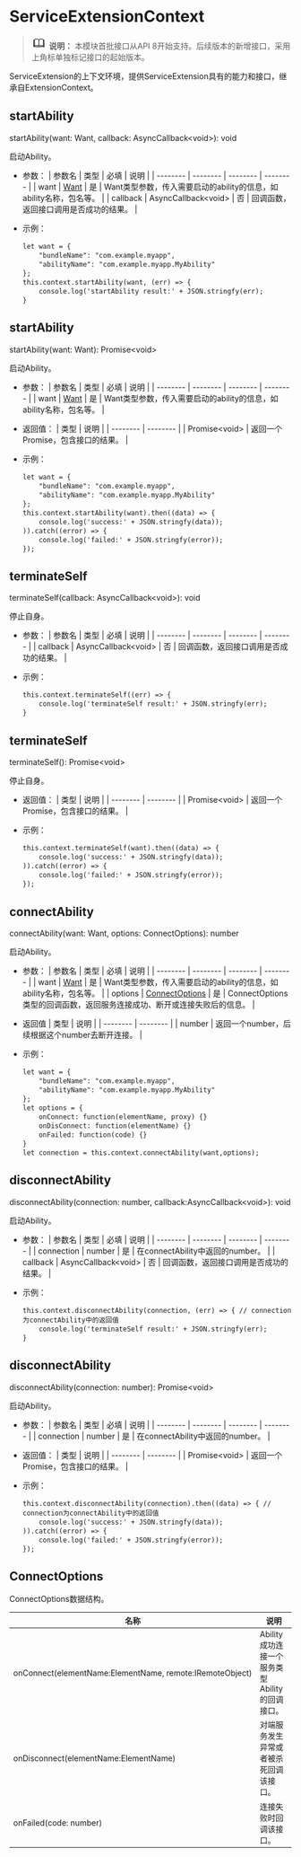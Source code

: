 # ServiceExtensionContext

> ![icon-note.gif](public_sys-resources/icon-note.gif) **说明：**
> 本模块首批接口从API 8开始支持。后续版本的新增接口，采用上角标单独标记接口的起始版本。


ServiceExtension的上下文环境，提供ServiceExtension具有的能力和接口，继承自ExtensionContext。

## startAbility

startAbility(want: Want, callback: AsyncCallback&lt;void&gt;): void


启动Ability。


- 参数：
  | 参数名 | 类型 | 必填 | 说明 |
  | -------- | -------- | -------- | -------- |
  | want | [Want](js-apis-featureAbility.md#Want类型说明) | 是 | Want类型参数，传入需要启动的ability的信息，如ability名称，包名等。 |
  | callback | AsyncCallback&lt;void&gt; | 否 | 回调函数，返回接口调用是否成功的结果。 |

- 示例：
  ```
  let want = {
      "bundleName": "com.example.myapp",
      "abilityName": "com.example.myapp.MyAbility"
  };
  this.context.startAbility(want, (err) => {
      console.log('startAbility result:' + JSON.stringfy(err);
  }  
  ```


## startAbility

startAbility(want: Want): Promise&lt;void&gt;

启动Ability。

- 参数：
  | 参数名 | 类型 | 必填 | 说明 |
  | -------- | -------- | -------- | -------- |
  | want | [Want](js-apis-featureAbility.md#Want类型说明) | 是 | Want类型参数，传入需要启动的ability的信息，如ability名称，包名等。 |

- 返回值：
  | 类型 | 说明 |
  | -------- | -------- |
  | Promise&lt;void&gt; | 返回一个Promise，包含接口的结果。 |

- 示例：
  ```
  let want = {
      "bundleName": "com.example.myapp",
      "abilityName": "com.example.myapp.MyAbility"
  };
  this.context.startAbility(want).then((data) => {
      console.log('success:' + JSON.stringfy(data));
  )).catch((error) => {
      console.log('failed:' + JSON.stringfy(error));
  });
  ```


## terminateSelf

terminateSelf(callback: AsyncCallback&lt;void&gt;): void

停止自身。

- 参数：
  | 参数名 | 类型 | 必填 | 说明 |
  | -------- | -------- | -------- | -------- |
  | callback | AsyncCallback&lt;void&gt; | 否 | 回调函数，返回接口调用是否成功的结果。 |

- 示例：
  ```
  this.context.terminateSelf((err) => {
      console.log('terminateSelf result:' + JSON.stringfy(err);
  }
  ```


## terminateSelf

terminateSelf(): Promise&lt;void&gt;

停止自身。

- 返回值：
  | 类型 | 说明 |
  | -------- | -------- |
  | Promise&lt;void&gt; | 返回一个Promise，包含接口的结果。 |

- 示例：
  ```
  this.context.terminateSelf(want).then((data) => {
      console.log('success:' + JSON.stringfy(data));
  )).catch((error) => {
      console.log('failed:' + JSON.stringfy(error));
  });
  ```


## connectAbility

connectAbility(want: Want, options: ConnectOptions): number

启动Ability。

- 参数：
  | 参数名 | 类型 | 必填 | 说明 |
  | -------- | -------- | -------- | -------- |
  | want | [Want](js-apis-featureAbility.md#Want类型说明) | 是 | Want类型参数，传入需要启动的ability的信息，如ability名称，包名等。 |
  | options | [ConnectOptions](#connectoptions) | 是 | ConnectOptions类型的回调函数，返回服务连接成功、断开或连接失败后的信息。 |

- 返回值
  | 类型 | 说明 |
  | -------- | -------- |
  | number | 返回一个number，后续根据这个number去断开连接。 |

- 示例：
  ```
  let want = {
      "bundleName": "com.example.myapp",
      "abilityName": "com.example.myapp.MyAbility"
  };
  let options = {
      onConnect: function(elementName, proxy) {}
      onDisConnect: function(elementName) {}
      onFailed: function(code) {}
  }
  let connection = this.context.connectAbility(want,options);
  ```


## disconnectAbility

disconnectAbility(connection: number, callback:AsyncCallback&lt;void&gt;): void

启动Ability。

- 参数：
  | 参数名 | 类型 | 必填 | 说明 |
  | -------- | -------- | -------- | -------- |
  | connection | number | 是 | 在connectAbility中返回的number。 |
  | callback | AsyncCallback&lt;void&gt; | 否 | 回调函数，返回接口调用是否成功的结果。 |

- 示例：
  ```
  this.context.disconnectAbility(connection, (err) => { // connection为connectAbility中的返回值
      console.log('terminateSelf result:' + JSON.stringfy(err);
  }
  ```


## disconnectAbility

disconnectAbility(connection: number): Promise&lt;void&gt;

启动Ability。

- 参数：
  | 参数名 | 类型 | 必填 | 说明 |
  | -------- | -------- | -------- | -------- |
  | connection | number | 是 | 在connectAbility中返回的number。 |

- 返回值：
  | 类型 | 说明 |
  | -------- | -------- |
  | Promise&lt;void&gt; | 返回一个Promise，包含接口的结果。 |

- 示例：
  ```
  this.context.disconnectAbility(connection).then((data) => { // connection为connectAbility中的返回值
      console.log('success:' + JSON.stringfy(data));
  )).catch((error) => {
      console.log('failed:' + JSON.stringfy(error));
  });
  ```


## ConnectOptions

ConnectOptions数据结构。

| 名称 | 说明 |
| -------- | -------- |
| onConnect(elementName:ElementName,&nbsp;remote:IRemoteObject) | Ability成功连接一个服务类型Ability的回调接口。 |
| onDisconnect(elementName:ElementName) | 对端服务发生异常或者被杀死回调该接口。 |
| onFailed(code:&nbsp;number) | 连接失败时回调该接口。 |
